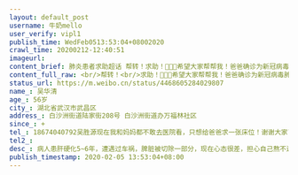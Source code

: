 ```yaml
---
layout: default_post
username: 牛奶mello
user_verify: vipl1
publish_time: WedFeb0513:53:04+08002020
crawl_time: 20200212-12:40:51
imageurl: 
content_brief: 肺炎患者求助超话 帮转！求助！🙏🙏🙏希望大家帮帮我！爸爸确诊为新冠病毒肺炎并且病灶增多、持续高烧有呼吸困难症状、现在因为医院收治都接近饱和只能在家自行隔离一家三口分布不同地方隔离、老爸身边没有人照顾！！！真的很需要一张床位！【姓名】吴华清【年龄】56岁【所在城市】 ...全文
content_full_raw: <br/>帮转！<br/>求助！🙏🙏🙏希望大家帮帮我！爸爸确诊为新冠病毒肺炎并且病灶增多、持续高烧有呼吸困难症状、现在因为医院收治都接近饱和只能在家自行隔离<spanclass="url-icon"><imgalt=[泪]src="//h5.sinaimg.cn/m/emoticon/icon/default/d_lei-1b4b02f8b1.png"style="width:1em;height:1em;"/></span>一家三口分布不同地方隔离、老爸身边没有人照顾！！！真的很需要一张床位！<br/>【姓名】吴华清<br/>【年龄】56岁<br/>【所在城市】湖北省武汉市武昌区<br/>【所在小区、社区】白沙洲街道陆家街208号 白沙洲街道办万福林社区<br/>【患病时间】+【病情描述】<br/>病人患肝硬化5~6年，遭遇过车祸，脾脏被切除一部分，现在心态很差，担心自己熬不过去。<br/>1月23日起出现畏寒症状<br/>1月25日到社区卫生服务中心打消炎针，期间间断有低烧现象<br/>1月29日到武汉大学人民医院发热门诊就诊CT提示确诊为冠状病毒性肺炎<br/>1月31日核酸检测结果呈阴性，但发热畏寒症状未缓解<br/>2月3日再次到武汉大学人民医院发热门诊就诊，CT提示双肺异常，病灶增多<br/>2月4日自己在家持续发烧<br/>2月5日凌晨发烧到38.5并有呼吸困难的症状<br/>【联系方式】18674040792吴胜源<br/>现在我和妈妈都不敢去医院看，只想给爸爸求一张床位！谢谢大家了！！！
status_url: https://m.weibo.cn/status/4468605284029807
name_: 吴华清
age_: 56岁
city_: 湖北省武汉市武昌区
address_: 白沙洲街道陆家街208号 白沙洲街道办万福林社区
since_: +
tel_: 18674040792吴胜源现在我和妈妈都不敢去医院看，只想给爸爸求一张床位！谢谢大家了！！！
tel2_: 
desc_: 病人患肝硬化5~6年，遭遇过车祸，脾脏被切除一部分，现在心态很差，担心自己熬不过去。1月23日起出现畏寒症状1月25日到社区卫生服务中心打消炎针，期间间断有低烧现象1月29日到武汉大学人民医院发热门诊就诊CT提示确诊为冠状病毒性肺炎1月31日核酸检测结果呈阴性，但发热畏寒症状未缓解2月3日再次到武汉大学人民医院发热门诊就诊，CT提示双肺异常，病灶增多2月4日自己在家持续发烧2月5日凌晨发烧到38.5并有呼吸困难的症状
publish_timestamp: 2020-02-05 13:53:04+08:00
---
```


